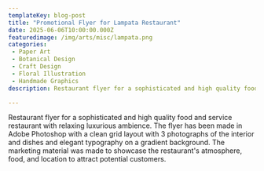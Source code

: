 ```yaml
---
templateKey: blog-post
title: "Promotional Flyer for Lampata Restaurant"
date: 2025-06-06T10:00:00.000Z
featuredimage: /img/arts/misc/lampata.png
categories:
 - Paper Art
 - Botanical Design
 - Craft Design
 - Floral Illustration
 - Handmade Graphics
description: Restaurant flyer for a sophisticated and high quality food and service restaurant with relaxing luxurious ambience. The flyer has been made in Adobe Photoshop with a clean grid layout with 3 photographs of the interior and dishes and elegant typography on a gradient background. The marketing material was made to showcase the restaurant's atmosphere, food, and location to attract potential customers.

---
```


Restaurant flyer for a sophisticated and high quality food and service restaurant with relaxing luxurious ambience. The flyer has been made in Adobe Photoshop with a clean grid layout with 3 photographs of the interior and dishes and elegant typography on a gradient background. The marketing material was made to showcase the restaurant's atmosphere, food, and location to attract potential customers.

